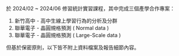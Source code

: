 於 2024/02 ~ 2024/06 修習統計實習課程，其中完成三個產學合作專案：
1. 新竹高中 - 高中生線上學習行為的分析及分群
2. 聯華電子 - 晶圓規格預測 ( Normal data )
3. 聯華電子 - 晶圓規格預測 ( Large-Scale data )

但基於保密原則，以下皆不附上資料檔案及報告細節內容。
